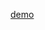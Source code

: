 [demo](https://bilibili-niang.github.io/ExerciseExample/css%E8%87%AA%E5%AE%9A%E4%B9%89%E5%B1%9E%E6%80%A7/index.html)
